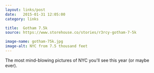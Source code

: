 ```yaml
---
layout: links/post
date:   2015-01-31 12:05:00
category: links

title:  Gotham 7.5k
source: https://www.storehouse.co/stories/r3rcy-gotham-7-5k

image-name: gotham-75k.jpg
image-alt: NYC from 7.5 thousand feet
---
```


The most mind-blowing pictures of NYC you'll see this year (or maybe ever).